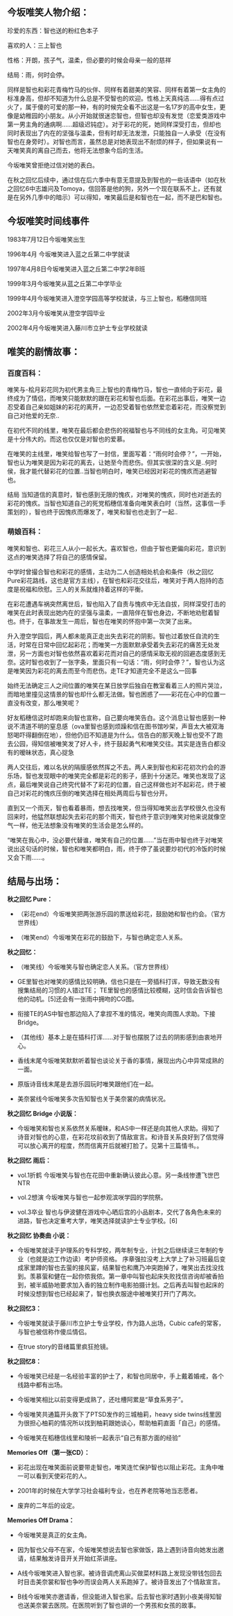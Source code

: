 ## 今坂唯笑人物介绍：

珍爱的东西：智也送的粉红色本子

喜欢的人：三上智也

性格：开朗，孩子气，温柔，但必要的时候会母亲一般的慈祥

结局：雨，何时会停。

同样是智也和彩花青梅竹马的伙伴、同样有着甜美的笑容、同样有着第一女主角的标准身高，但却不知道为什么总是不受智也的欢迎。性格上天真纯洁……得有点过火了，属于傻的可爱的那一种，有的时候完全看不出这是一名17岁的高中女生，更像是幼稚园的小朋友。从小开始就很迷恋智也，但智也却没有发觉（恋爱类游戏中第一男主角的通病啊……超级迟钝症）。对于彩花的死，她同样深受打击，但却也同时表现出了内在的坚强与温柔，但有时却无法发泄，只能独自一人承受（在没有智也在身旁时）。对智也而言，虽然总是对她表现出不耐烦的样子，但如果说有一天唯笑真的离自己而去，他将无法想象今后的生活。

今坂唯笑曾拒绝过信对她的表白。

在秋之回忆后续中，通过信在后六季中有意无意提及到智也的一些话语中（如在秋之回忆6中志雄问及Tomoya，信回答是他的狗，另外一个现在联系不上，还有就是在另外几季中的暗示）可以得知，唯笑最后是和智也在一起，而不是巴和智也。

## 今坂唯笑时间线事件

1983年7月12日今坂唯笑出生

1996年4月 今坂唯笑进入蓝之丘第二中学就读

1997年4月8日今坂唯笑进入蓝之丘第二中学2年B班

1999年3月今坂唯笑从蓝之丘第二中学毕业

1999年4月今坂唯笑进入澄空学园高等学校就读，与三上智也，稻穗信同班

2002年3月今坂唯笑从澄空学园毕业

2002年4月今坂唯笑进入藤川市立护士专业学校就读

## 唯笑的剧情故事：

### 百度百科：

唯笑与-桧月彩花同为初代男主角三上智也的青梅竹马，智也一直倾向于彩花，最终成为了情侣，而唯笑只能默默的跟在彩花和智也后面。在彩花出事后，唯笑一边忍受着自己亲如姐妹的彩花的离开，一边忍受着智也依然爱恋着彩花，而没察觉到自己对他爱的无奈..

在初代不同的线里，唯笑在最后都会悲伤的祝福智也与不同线的女主角。可见唯笑是十分伟大的。而这也仅仅是对智也的爱慕。

在唯笑的主线里，唯笑给智也写了一封信，里面写着：“雨何时会停？”，一开始，智也认为唯笑是因为彩花的离去，让她至今而悲伤。但其实很深的含义是..何时侯，我才能代替彩花的位置..当智也明白时，唯笑已经因对彩花的愧疚而逃避智也。

结局 当知道信的真意时，智也感到无限的愧疚，对唯笑的愧疚，同时也对逝去的彩花的愧疚。当智也知道自己的死党稻穗信准备向唯笑表白时（当然，这事信一手策划的），智也终于因愧疚而爆发了，唯笑和智也也走到了一起..

### 萌娘百科：

唯笑和智也、彩花三人从小一起长大。喜欢智也，但由于智也更偏向彩花，意识到这点的唯笑选择了将自己的感情保留。

中学时曾撮合智也和彩花的感情，主动为二人创造相处机会和条件（秋之回忆Pure彩花路线，这也是官方主线），在智也和彩花交往后，唯笑对于两人抱持的态度是祝福和欣慰。三人的关系就维持着这样的平衡。

在彩花遭遇车祸突然离世后，智也陷入了自责与愧疚中无法自拔，同样深受打击的唯笑在此时表现出她内在的坚强与温柔，一直陪伴在智也身边，不断地劝慰着智也。终于，在事故发生一周后，智也在唯笑的怀抱中第一次哭了出来。

升入澄空学园后，两人都未能真正走出失去彩花的阴影。智也过着放任自流的生活，时常在日常中回忆起彩花；而唯笑一方面默默承受着失去彩花的痛苦无处发泄，另一方面也对智也依然喜欢着彩花而对自己的感情采取无视的回避态度感到无奈。这时智也收到了一张字条，里面只有一句话：“雨，何时会停？”，智也认为这是唯笑因为彩花的离去而至今而悲伤。走TE才知道完全不是这么一回事

始终无法确定三人之间位置的唯笑在某日放学后独自在教室看着三人的照片哭泣，而暗地里撞见这情景的智也却什么都无法做。智也困惑了——彩花在心中的位置一直没有改变，那么唯笑呢？

好友稻穗信这时却跑来向智也宣称，自己要向唯笑告白。这个消息让智也感到一种说不清道不明的窒息感（ova里智也感到烦躁和信在图书馆吵架，声音太大被双海怒喝吓得翻倒在地），但他仍旧不知道是为什么。信告白的那天晚上智也受不了跑去公园，得知信被唯笑发了好人卡，终于鼓起勇气和唯笑交往。其实是连告白都没有的暧昧状态，真心捉急

两人交往后，难以名状的隔膜感依然挥之不去。两人来到智也和彩花初次约会的游乐场，智也发现眼中的唯笑完全都是彩花的影子，感到十分迷茫。唯笑也发现了这点，最后唯笑说自己终究代替不了彩花的位置，自己这样做也对不起彩花，终于被自己对彩花的愧疚压倒的唯笑选择在相处两周后与智也分开。

直到又一个雨天，智也看着暴雨，想去找唯笑，但当得知唯笑出去学校很久也没有回来时，他猛然联想起失去彩花的那个雨天，智也终于意识到唯笑对他来说就像空气一样，他无法想象没有唯笑的生活会是怎么样的。

“唯笑在我心中，没必要代替谁，唯笑有自己的位置……”当在雨中智也终于对唯笑说出这句话的时候，智也和唯笑都明白，雨，终于停了虽说要炒初代的冷饭的时候又会下雨……。 

## 结局与出场：

**秋之回忆 Pure：**

- （彩花end）今坂唯笑把两张游乐园的票送给彩花，鼓励她和智也约会。（官方世界线）

- （唯笑end）今坂唯笑在彩花的鼓励下，与智也确定恋人关系。

**秋之回忆：**

- （唯笑线）今坂唯笑与智也确定恋人关系。（官方世界线）

- GE里智也对唯笑的感情比较明确，信也只是在一旁插科打诨，导致无数没有搜集结局的习惯的人错过TE；
  TE里智也的感情比较模糊，这时信会告诉智也他的动机。[5]还会有一张雨中拥吻的CG图。

- 衔接TE的AS中智也那边陷入了拿捏不准的情况，唯笑向周围人求助。下接Bridge。

- （其他线）基本上是在插科打诨……对于智也摆脱了过去的阴影感到由衷地开心。

- 香线末尾今坂唯笑默默听着智也谈论关于香的事情，展现出内心中异常成熟的一面。

- 原版诗音线末尾是去游乐园玩时唯笑跟他们在一起。

- 美奈裳线今坂唯笑多次告知智也关于美奈裳的病情状况。

**秋之回忆 Bridge 小说版：**

- 今坂唯笑和智也关系依然关系暧昧，和AS中一样还是向其他人求助。得知了诗音对智也的心意，在彩花坟前收到了情敌宣言。和诗音关系良好到了信觉得可以放心离开的程度，然而信离开后就被打脸了。见第十三篇情书。。

**秋之回忆 雨后：**

- vol.1折鹤 今坂唯笑与智也在花田中重新确认彼此心意。另一条线惨遭飞世巴NTR

- vol.2想演 今坂唯笑与智也一起参观滨咲学园的学院祭。

- vol.3卒业 智也与伊波健在游戏中心晒后宫的小品剧本，交代了各角色未来的进路，智也决定重考大学，唯笑选择就读护士专业学校。[6]

**秋之回忆 协奏曲 小说：**

- 今坂唯笑就读于护理系的专科学校，两年制专业，计划之后继续读三年制的专业（也就是边工作边读）考护师资格。 序章强拉没考上大学上了补习班最后变成家里蹲的智也去萤的接风宴，结果智也和鹰乃冲突跑掉了，唯笑出去找没找到。羡慕萤和健在一起你侬我侬。第一章中叫智也起床失败找信咨询却被香拍到，被半威胁地要求加入香的独立制作电影拍摄计划。之后再去叫智也起床的时候没想到智也已经起来了，智也换衣服途中被唯笑打开门了两次。

**秋之回忆3：**

- 今坂唯笑就读于藤川市立护士专业学校，作为路人出场，Cubic cafe的常客，与智也被信称作傻瓜情侣。

- 在true story的音绪篇里疯狂抢镜。

**秋之回忆8：**

- 今坂唯笑已经是一名经验丰富的护士了，和智也同居中，手上戴着婚戒，各个线路中都有出场。

- 今坂唯笑相比以前变得更成熟了，还吐槽阿累是“草食系男子”。

- 今坂唯笑共通篇开头救下了PTSD发作的三城柚莉，heavy side twins线里因为很担心柚莉的情况所以找到柚莉跟她谈心，帮助柚莉直面「自己」的感情。

- 今坂唯笑在稻穗信线里和陵祈一起表示“自己有那方面的经验”

**Memories Off（第一张CD）：**

- 彩花出现在唯笑面前说要带走智也，唯笑连忙保护智也以阻止彩花。主角中唯一可以看到天使彩花的人。

- 2001年的时候在大学学习社会福利专业，也在养老院等地当志愿者。

- 废弃的二年后的设定。

**Memories Off Drama：**

- 今坂唯笑是真正的女主角。

- 因为智也父母不在家，今坂唯笑想说去智也家做饭，路上遇到诗音向她发出邀请，结果触发诗音开关开始红茶讲座。

- A线今坂唯笑进入智也家。被诗音调虎离山买做菜材料路上发现没带钱包回去时目击美奈裳和智也争吵而误会两人关系跑掉了。被诗音发出了个情敌宣言。

- B线今坂唯笑亦邀请香，但没能进入智也家。后去智也家时遇到小夜美得知智也送美奈裳去医院。在医院听到了智也讲的一个男孩和女孩的故事。